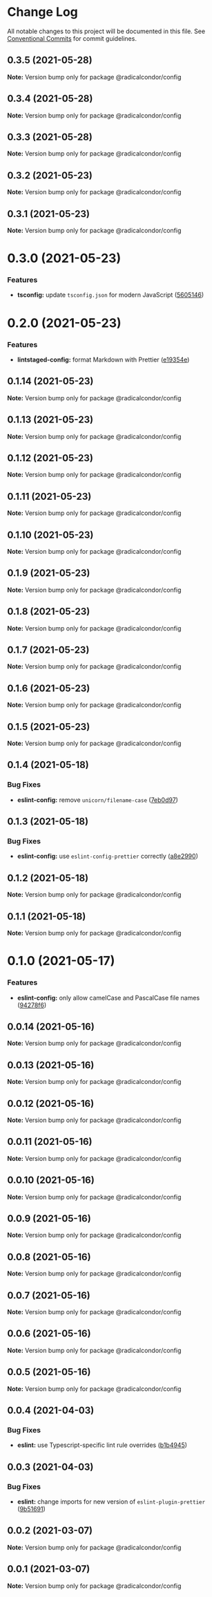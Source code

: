 # Change Log

All notable changes to this project will be documented in this file.
See [Conventional Commits](https://conventionalcommits.org) for commit guidelines.

## 0.3.5 (2021-05-28)

**Note:** Version bump only for package @radicalcondor/config





## 0.3.4 (2021-05-28)

**Note:** Version bump only for package @radicalcondor/config





## 0.3.3 (2021-05-28)

**Note:** Version bump only for package @radicalcondor/config





## 0.3.2 (2021-05-23)

**Note:** Version bump only for package @radicalcondor/config





## 0.3.1 (2021-05-23)

**Note:** Version bump only for package @radicalcondor/config





# 0.3.0 (2021-05-23)


### Features

* **tsconfig:** update `tsconfig.json` for modern JavaScript ([5605146](https://github.com/radicalcondor/config/commit/56051467c6ad1a71f3f9b227d0003ff4e8d35d8d))





# 0.2.0 (2021-05-23)


### Features

* **lintstaged-config:** format Markdown with Prettier ([e19354e](https://github.com/radicalcondor/config/commit/e19354ec90f4e050642f76f011eb733556cb91cc))





## 0.1.14 (2021-05-23)

**Note:** Version bump only for package @radicalcondor/config





## 0.1.13 (2021-05-23)

**Note:** Version bump only for package @radicalcondor/config





## 0.1.12 (2021-05-23)

**Note:** Version bump only for package @radicalcondor/config





## 0.1.11 (2021-05-23)

**Note:** Version bump only for package @radicalcondor/config





## 0.1.10 (2021-05-23)

**Note:** Version bump only for package @radicalcondor/config





## 0.1.9 (2021-05-23)

**Note:** Version bump only for package @radicalcondor/config





## 0.1.8 (2021-05-23)

**Note:** Version bump only for package @radicalcondor/config





## 0.1.7 (2021-05-23)

**Note:** Version bump only for package @radicalcondor/config





## 0.1.6 (2021-05-23)

**Note:** Version bump only for package @radicalcondor/config





## 0.1.5 (2021-05-23)

**Note:** Version bump only for package @radicalcondor/config





## 0.1.4 (2021-05-18)


### Bug Fixes

* **eslint-config:** remove `unicorn/filename-case` ([7eb0d97](https://github.com/radicalcondor/config/commit/7eb0d9736902157deb5df339148b7ff30d68ab0c))





## 0.1.3 (2021-05-18)


### Bug Fixes

* **eslint-config:** use `eslint-config-prettier` correctly ([a8e2990](https://github.com/radicalcondor/config/commit/a8e2990ebe0f023b7f894290650e35081ebdd05f))





## 0.1.2 (2021-05-18)

**Note:** Version bump only for package @radicalcondor/config





## 0.1.1 (2021-05-18)

**Note:** Version bump only for package @radicalcondor/config





# 0.1.0 (2021-05-17)


### Features

* **eslint-config:** only allow camelCase and PascalCase file names ([94278f6](https://github.com/radicalcondor/config/commit/94278f6637f55317b8f2d86257befcfa8ceb21d2))





## 0.0.14 (2021-05-16)

**Note:** Version bump only for package @radicalcondor/config





## 0.0.13 (2021-05-16)

**Note:** Version bump only for package @radicalcondor/config





## 0.0.12 (2021-05-16)

**Note:** Version bump only for package @radicalcondor/config





## 0.0.11 (2021-05-16)

**Note:** Version bump only for package @radicalcondor/config





## 0.0.10 (2021-05-16)

**Note:** Version bump only for package @radicalcondor/config





## 0.0.9 (2021-05-16)

**Note:** Version bump only for package @radicalcondor/config





## 0.0.8 (2021-05-16)

**Note:** Version bump only for package @radicalcondor/config





## 0.0.7 (2021-05-16)

**Note:** Version bump only for package @radicalcondor/config





## 0.0.6 (2021-05-16)

**Note:** Version bump only for package @radicalcondor/config





## 0.0.5 (2021-05-16)

**Note:** Version bump only for package @radicalcondor/config





## 0.0.4 (2021-04-03)


### Bug Fixes

* **eslint:** use Typescript-specific lint rule overrides ([b1b4945](https://github.com/radicalcondor/config/commit/b1b49459a5bf1bc7740ee0be11b534598bf3e3f9))





## 0.0.3 (2021-04-03)


### Bug Fixes

* **eslint:** change imports for new version of `eslint-plugin-prettier` ([9b51691](https://github.com/radicalcondor/config/commit/9b516912b2675d58d85d8393ca078fd63911285f))





## 0.0.2 (2021-03-07)

**Note:** Version bump only for package @radicalcondor/config





## 0.0.1 (2021-03-07)

**Note:** Version bump only for package @radicalcondor/config
